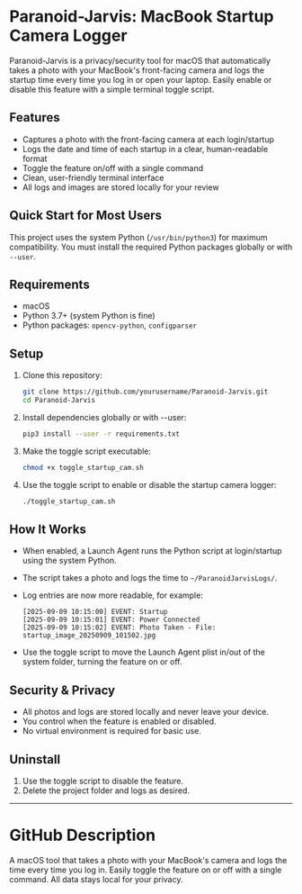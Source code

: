 # Paranoid-Jarvis: MacBook Startup Camera Logger

Paranoid-Jarvis is a privacy/security tool for macOS that automatically takes a photo with your MacBook's front-facing camera and logs the startup time every time you log in or open your laptop. Easily enable or disable this feature with a simple terminal toggle script.

## Features
- Captures a photo with the front-facing camera at each login/startup
- Logs the date and time of each startup in a clear, human-readable format
- Toggle the feature on/off with a single command
- Clean, user-friendly terminal interface
- All logs and images are stored locally for your review

## Quick Start for Most Users
This project uses the system Python (`/usr/bin/python3`) for maximum compatibility. You must install the required Python packages globally or with `--user`.

## Requirements
- macOS
- Python 3.7+ (system Python is fine)
- Python packages: `opencv-python`, `configparser`

## Setup
1. Clone this repository:
   ```sh
   git clone https://github.com/yourusername/Paranoid-Jarvis.git
   cd Paranoid-Jarvis
   ```
2. Install dependencies globally or with --user:
   ```sh
   pip3 install --user -r requirements.txt
   ```
3. Make the toggle script executable:
   ```sh
   chmod +x toggle_startup_cam.sh
   ```
4. Use the toggle script to enable or disable the startup camera logger:
   ```sh
   ./toggle_startup_cam.sh
   ```

## How It Works
- When enabled, a Launch Agent runs the Python script at login/startup using the system Python.
- The script takes a photo and logs the time to `~/ParanoidJarvisLogs/`.
- Log entries are now more readable, for example:

   ```
   [2025-09-09 10:15:00] EVENT: Startup
   [2025-09-09 10:15:01] EVENT: Power Connected
   [2025-09-09 10:15:02] EVENT: Photo Taken - File: startup_image_20250909_101502.jpg
   ```
- Use the toggle script to move the Launch Agent plist in/out of the system folder, turning the feature on or off.

## Security & Privacy
- All photos and logs are stored locally and never leave your device.
- You control when the feature is enabled or disabled.
- No virtual environment is required for basic use.

## Uninstall
1. Use the toggle script to disable the feature.
2. Delete the project folder and logs as desired.

---

# GitHub Description

A macOS tool that takes a photo with your MacBook's camera and logs the time every time you log in. Easily toggle the feature on or off with a single command. All data stays local for your privacy.
